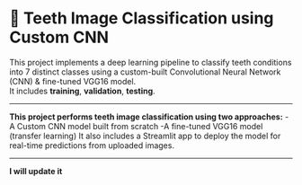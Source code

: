 # 🦷 Teeth Image Classification using Custom CNN

This project implements a deep learning pipeline to classify teeth conditions into 7 distinct classes using a custom-built Convolutional Neural Network (CNN) & fine-tuned VGG16 model.  
It includes **training**, **validation**, **testing**.

---

**This project performs teeth image classification using two approaches:**
-A Custom CNN model built from scratch
-A fine-tuned VGG16 model (transfer learning)
It also includes a Streamlit app to deploy the model for real-time predictions from uploaded images.

---

**I will update it**
